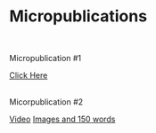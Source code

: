 # Micropublications

<br>

Micropublication #1 

<a href="https://github.com/marksleator/Micropublications/blob/master/Micropublication.jpg">Click Here</a>

<br>
Micorpublication #2

<a href="https://github.com/marksleator/Micropublications/blob/master/Yesteryear.mp4">Video</a>
<a href="https://github.com/marksleator/Micropublications/tree/master/Hand%20In">Images and 150 words</a>
